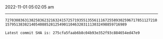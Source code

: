 2022-11-01 05:02:05 am

---

`727030836313825836232163241572571935513556111672558930259671785112721015795138382140540885281254901104632031113032498859716989`

`Latest commit SHA is: 275cfa5faab6b8c04b93e352f93c884654ed47e9 `
